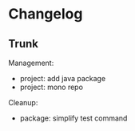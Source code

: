 
# Changelog

## Trunk

Management:
* project: add java package
* project: mono repo

Cleanup:
* package: simplify test command
